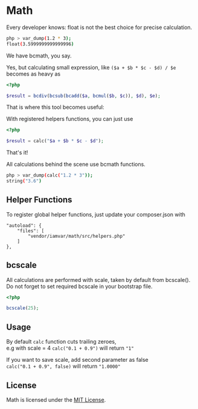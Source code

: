 # Math

Every developer knows: float is not the best choice for precise calculation.

```bash
php > var_dump(1.2 * 3);
float(3.5999999999999996)
```

We have bcmath, you say.

Yes, but calculating small expression, like `($a + $b * $c - $d) / $e` becomes as heavy as

```php
<?php

$result = bcdiv(bcsub(bcadd($a, bcmul($b, $c)), $d), $e);
```

That is where this tool becomes useful:

With registered helpers functions, you can just use

```php
<?php

$result = calc("$a + $b * $c - $d");
```

That's it!

All calculations behind the scene use bcmath functions.

```bash
php > var_dump(calc("1.2 * 3"));
string("3.6")
```

## Helper Functions

To register global helper functions, just update your composer.json with

```
"autoload": {
    "files": [
        "vendor/iamvar/math/src/helpers.php"
    ]
},
```

## bcscale

All calculations are performed with scale, taken by default from bcscale().   
Do not forget to set required bcscale in your bootstrap file.

```php
<?php

bcscale(25);
```

## Usage

By default `calc` function cuts trailing zeroes,  
e.g with scale = 4 `calc("0.1 + 0.9")` will return `"1"`

If you want to save scale, add second parameter as false  
`calc("0.1 + 0.9", false)` will return `"1.0000"`

## License

Math is licensed under the [MIT License](LICENSE).